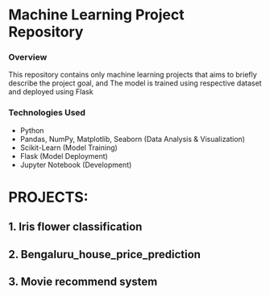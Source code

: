 # Machine Learning Project Repository

### Overview
This repository contains only machine learning projects that aims to briefly describe the project goal, and The model is trained using respective dataset and deployed using Flask

### Technologies Used
- Python
- Pandas, NumPy, Matplotlib, Seaborn (Data Analysis & Visualization)
- Scikit-Learn (Model Training)
- Flask (Model Deployment)
- Jupyter Notebook (Development)

# PROJECTS:

## 1. Iris flower classification

## 2. Bengaluru_house_price_prediction

## 3. Movie recommend system


